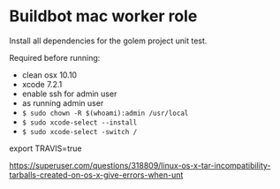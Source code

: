 # Buildbot mac worker role

Install all dependencies for the golem project unit test.

Required before running:
- clean osx 10.10
- xcode 7.2.1
- enable ssh for admin user
- as running admin user
 - `$ sudo chown -R $(whoami):admin /usr/local`
 - `$ sudo xcode-select --install`
 - `$ sudo xcode-select -switch /`





export TRAVIS=true

 https://superuser.com/questions/318809/linux-os-x-tar-incompatibility-tarballs-created-on-os-x-give-errors-when-unt
